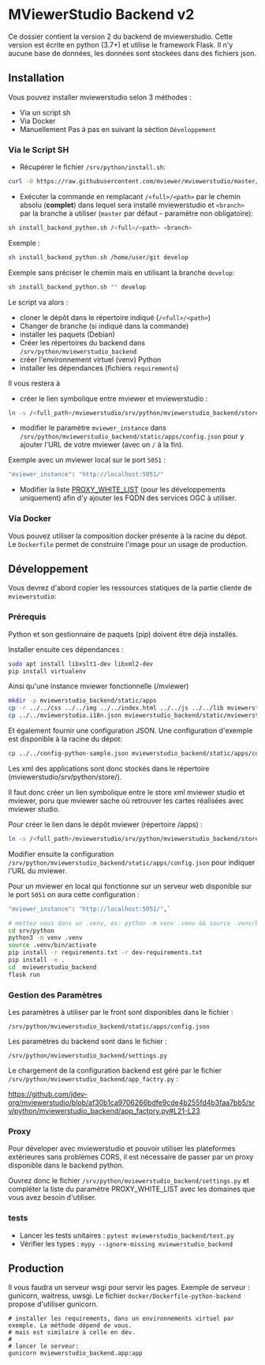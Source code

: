 # MViewerStudio Backend v2

Ce dossier contient la version 2 du backend de mviewerstudio. Cette version est
écrite en python (3.7+) et utilise le framework Flask. Il n'y aucune base de
données, les données sont stockées dans des fichiers json.

## Installation

Vous pouvez installer mviewerstudio selon 3 méthodes :
- Via un script sh
- Via Docker
- Manuellement Pas à pas en suivant la séction `Développement`

### Via le Script SH

- Récupérer le fichier `/srv/python/install.sh`:

```bash
curl -O https://raw.githubusercontent.com/mviewer/mviewerstudio/master/srv/python/install_backend_python.sh
```

- Exécuter la commande en remplacant `/<full>/<path>` par le chemin absolu (**complet**) dans lequel sera installé mviewerstudio et `<branch>` par la branche à utiliser (`master` par défaut - paramètre non obligatoire):

```bash
sh install_backend_python.sh /<full>/<path> <branch>
```

Exemple :
```bash
sh install_backend_python.sh /home/user/git develop
```

Exemple sans préciser le chemin mais en utilisant la branche `develop`: 
```bash
sh install_backend_python.sh "" develop
```

Le script va alors :
- cloner le dépôt dans le répertoire indiqué (`/<full>/<path>`)
- Changer de branche (si indiqué dans la commande)
- installer les paquets (Debian)
- Créer les répertoires du backend dans `/srv/python/mviewerstudio_backend`
- créer l'environnement virtuel (venv) Python
- installer les dépendances (fichiers `requirements`)

Il vous restera à 

- créer le lien symbolique entre mviewer et mviewerstudio :

```bash
ln -s /<full_path>/mviewerstudio/srv/python/mviewerstudio_backend/store /<full_path>/mviewer/apps/store
```

- modifier le paramètre `mviewer_instance` dans `/srv/python/mviewerstudio_backend/static/apps/config.json` pour y ajouter l'URL de votre mviewer (avec un `/` à la fin).

Exemple avec un mviewer local sur le port `5051` :

```bash
"mviewer_instance": "http://localhost:5051/"
```

- Modifier la liste [PROXY_WHITE_LIST](https://github.com/jdev-org/mviewerstudio/tree/develop/srv/python#proxy) (pour les développements uniquement) afin d'y ajouter les FQDN des services OGC à utiliser.

### Via Docker

Vous pouvez utiliser la composition docker présente à la racine du dépot. Le
`Dockerfile` permet de construire l'image pour un usage de production.


## Développement

Vous devrez d'abord copier les ressources statiques de la partie cliente de `mviewerstudio`:

### Prérequis

Python et son gestionnaire de paquets (pip) doivent être déjà installés.

Installer ensuite ces dépendances :

```bash
sudo apt install libxslt1-dev libxml2-dev
pip install virtualenv
```

Ainsi qu'une instance mviewer fonctionnelle (/mviewer)


```bash
mkdir -p mviewerstudio_backend/static/apps
cp -r ../../css ../../img ../../index.html ../../js ../../lib mviewerstudio_backend/static/
cp ../../mviewerstudio.i18n.json mviewerstudio_backend/static/mviewerstudio.i18n.json
```

Et également fournir une configuration JSON. Une configuration d'exemple est disponible à la racine du dépot:

```bash
cp ../../config-python-sample.json mviewerstudio_backend/static/apps/config.json

```

Les xml des applications sont donc stockés dans le répertoire (mviewerstudio/srv/python/store/).

Il faut donc créer un lien symbolique entre le store xml mviewer studio et mviewer, poru que mviewer sache où retrouver les cartes réalisées avec mviewer studio.

Pour créer le lien dans le dépôt mviewer (répertoire /apps) :

```bash
ln -s /<full_path>/mviewerstudio/srv/python/mviewerstudio_backend/store /<full_path>/mviewer/apps/store
```

Modifier ensuite la configuration `/srv/python/mviewerstudio_backend/static/apps/config.json` pour indiquer l'URL du mviewer.

Pour un mviewer en local qui fonctionne sur un serveur web disponible sur le port `5051` on aura cette configuration :

```bash
"mviewer_instance": "http://localhost:5051/",`
```

```bash
# mettez vous dans un .venv, ex: python -m venv .venv && source .venv/bin/activate, ou via pew ou pyenv, par exemple:
cd srv/python
python3 -m venv .venv
source .venv/bin/activate
pip install -r requirements.txt -r dev-requirements.txt
pip install -e .
cd  mviewerstudio_backend
flask run
```
### Gestion des Paramètres

Les paramètres à utiliser par le front sont disponibles dans le fichier :

`/srv/python/mviewerstudio_backend/static/apps/config.json`

Les paramètres du backend sont dans le fichier :

`/srv/python/mviewerstudio_backend/settings.py`

Le chargement de la configuration backend est géré par le fichier `/srv/python/mviewerstudio_backend/app_factry.py` :

https://github.com/jdev-org/mviewerstudio/blob/af30b1ca9706266bdfe9cde4b255fd4b3faa7bb5/srv/python/mviewerstudio_backend/app_factory.py#L21-L23


### Proxy

Pour déveloper avec mviewerstudio et pouvoir utiliser les plateformes extérieures sans problèmes CORS, il est nécessaire de passer par un proxy disponible dans le backend python.

Ouvrez donc le fichier `/srv/python/mviewerstudio_backend/settings.py` et compléter la liste du paramètre PROXY_WHITE_LIST avec les domaines que vous avez besoin d'utiliser.

### tests

* Lancer les tests unitaires : `pytest mviewerstudio_backend/test.py`
* Vérifier les types : `mypy --ignore-missing mviewerstudio_backend`


## Production

Il vous faudra un serveur wsgi pour servir les pages. Exemple de serveur : gunicorn, waitress,
uwsgi. Le fichier `docker/Dockerfile-python-backend` propose d'utiliser gunicorn.

```
# installer les requirements, dans un environnements virtuel par exemple. La méthode dépend de vous.
# mais est similaire à celle en dév.
#
# lancer le serveur:
gunicorn mviewerstudio_backend.app:app
```

